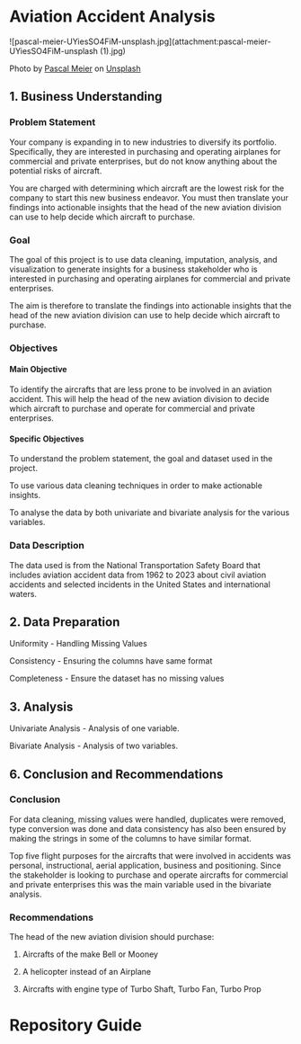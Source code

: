 # Aviation Accident Analysis

![pascal-meier-UYiesSO4FiM-unsplash.jpg](attachment:pascal-meier-UYiesSO4FiM-unsplash (1).jpg)

Photo by <a href="https://unsplash.com/@zhpix?utm_content=creditCopyText&utm_medium=referral&utm_source=unsplash">Pascal Meier</a> on <a href="https://unsplash.com/photos/white-biplane-UYiesSO4FiM?utm_content=creditCopyText&utm_medium=referral&utm_source=unsplash">Unsplash</a>

## 1.  Business Understanding

### Problem Statement

Your company is expanding in to new industries to diversify its portfolio. Specifically, they are interested in purchasing and operating airplanes for commercial and private enterprises, but do not know anything about the potential risks of aircraft.

You are charged with determining which aircraft are the lowest risk for the company to start this new business endeavor. You must then translate your findings into actionable insights that the head of the new aviation division can use to help decide which aircraft to purchase.


### Goal

The goal of this project is to use data cleaning, imputation, analysis, and visualization to generate insights for a business stakeholder who is interested in purchasing and operating airplanes for commercial and private enterprises.

The aim is therefore to translate the findings into actionable insights that the head of the new aviation division can use to help decide which aircraft to purchase.

### Objectives

#### Main Objective

To identify the aircrafts that are less prone to be involved in an aviation accident. This will help the head of the new aviation division to decide which aircraft to purchase and operate for commercial and private enterprises.

#### Specific Objectives

To understand the problem statement, the goal and dataset used in the project.

To use various data cleaning techniques in order to make actionable insights.

To analyse the data by both univariate and bivariate analysis for the various variables.

### Data Description

The data used is from the National Transportation Safety Board that includes aviation accident data from 1962 to 2023 about civil aviation accidents and selected incidents in the United States and international waters.
 
## 2. Data Preparation

Uniformity - Handling Missing Values

Consistency - Ensuring the columns have same format

Completeness - Ensure the dataset has no missing values


## 3. Analysis

Univariate Analysis - Analysis of one variable.

Bivariate Analysis - Analysis of two variables.

 
## 6. Conclusion and Recommendations

### Conclusion

For data cleaning, missing values were handled, duplicates were removed, type conversion was done and data consistency has also been ensured by making the strings in some of the columns to have similar format.

Top five flight purposes for the aircrafts that were involved in accidents was personal, instructional, aerial application, business and positioning. Since the stakeholder is looking to purchase and operate aircrafts for commercial and private enterprises this was the main variable used in the bivariate analysis.

### Recommendations

The head of the new aviation division should purchase:

1. Aircrafts of the make Bell or Mooney

2. A helicopter instead of an Airplane

3. Aircrafts with engine type of Turbo Shaft, Turbo Fan, Turbo Prop
 
 # Repository Guide
